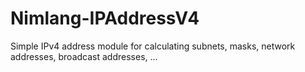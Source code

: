 # Nimlang-IPAddressV4
Simple IPv4 address module for calculating subnets, masks, network addresses, broadcast addresses, ...
